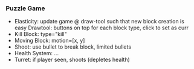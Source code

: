 ### Puzzle Game
- Elasticity: update game @ draw-tool such that new block creation is easy
    Drawtool: buttons on top for each block type, click to set as curr
- Kill Block: type="kill"
- Moving Block: motion=[x, y]
- Shoot: use bullet to break block, limited bullets
- Health System: ...
- Turret: if player seen, shoots (depletes health)